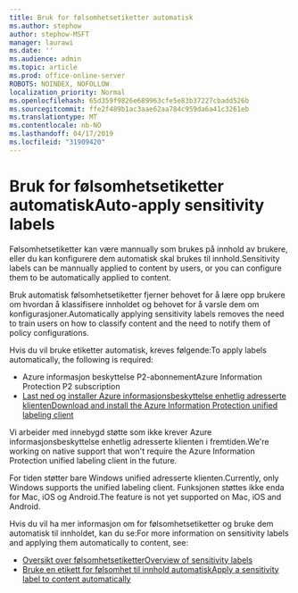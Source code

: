 ```yaml
---
title: Bruk for følsomhetsetiketter automatisk
ms.author: stephow
author: stephow-MSFT
manager: laurawi
ms.date: ''
ms.audience: admin
ms.topic: article
ms.prod: office-online-server
ROBOTS: NOINDEX, NOFOLLOW
localization_priority: Normal
ms.openlocfilehash: 65d359f9826e689963cfe5e83b37227cbadd526b
ms.sourcegitcommit: ffe2f489b1ac3aae62aa784c959da6a41c3261eb
ms.translationtype: MT
ms.contentlocale: nb-NO
ms.lasthandoff: 04/17/2019
ms.locfileid: "31909420"
---
```

# <a name="auto-apply-sensitivity-labels"></a><span data-ttu-id="2eb34-102">Bruk for følsomhetsetiketter automatisk</span><span class="sxs-lookup"><span data-stu-id="2eb34-102">Auto-apply sensitivity labels</span></span>

<span data-ttu-id="2eb34-103">Følsomhetsetiketter kan være mannually som brukes på innhold av brukere, eller du kan konfigurere dem automatisk skal brukes til innhold.</span><span class="sxs-lookup"><span data-stu-id="2eb34-103">Sensitivity labels can be mannually applied to content by users, or you can configure them to be automatically applied to content.</span></span>

<span data-ttu-id="2eb34-104">Bruk automatisk følsomhetsetiketter fjerner behovet for å lære opp brukere om hvordan å klassifisere innholdet og behovet for å varsle dem om konfigurasjoner.</span><span class="sxs-lookup"><span data-stu-id="2eb34-104">Automatically applying sensitivity labels removes the need to train users on how to classify content and the need to notify them of policy configurations.</span></span>

<span data-ttu-id="2eb34-105">Hvis du vil bruke etiketter automatisk, kreves følgende:</span><span class="sxs-lookup"><span data-stu-id="2eb34-105">To apply labels automatically, the following is required:</span></span>

- <span data-ttu-id="2eb34-106">Azure informasjon beskyttelse P2-abonnement</span><span class="sxs-lookup"><span data-stu-id="2eb34-106">Azure Information Protection P2 subscription</span></span>
- [<span data-ttu-id="2eb34-107">Last ned og installer Azure informasjonsbeskyttelse enhetlig adresserte klienten</span><span class="sxs-lookup"><span data-stu-id="2eb34-107">Download and install the Azure Information Protection unified labeling client</span></span>](https://docs.microsoft.com/en-us/azure/information-protection/rms-client/install-unifiedlabelingclient-app)

<span data-ttu-id="2eb34-108">Vi arbeider med innebygd støtte som ikke krever Azure informasjonsbeskyttelse enhetlig adresserte klienten i fremtiden.</span><span class="sxs-lookup"><span data-stu-id="2eb34-108">We're working on native support that won't require the Azure Information Protection unified labeling client in the future.</span></span>

<span data-ttu-id="2eb34-109">For tiden støtter bare Windows unified adresserte klienten.</span><span class="sxs-lookup"><span data-stu-id="2eb34-109">Currently, only Windows supports the unified labeling client.</span></span>  <span data-ttu-id="2eb34-110">Funksjonen støttes ikke enda for Mac, iOS og Android.</span><span class="sxs-lookup"><span data-stu-id="2eb34-110">The feature is not yet supported on Mac, iOS and Android.</span></span>

<span data-ttu-id="2eb34-111">Hvis du vil ha mer informasjon om for følsomhetsetiketter og bruke dem automatisk til innholdet, kan du se:</span><span class="sxs-lookup"><span data-stu-id="2eb34-111">For more information on sensitivity labels and applying them automatically to content,  see:</span></span>

- [<span data-ttu-id="2eb34-112">Oversikt over følsomhetsetiketter</span><span class="sxs-lookup"><span data-stu-id="2eb34-112">Overview of sensitivity labels</span></span>](https://docs.microsoft.com/en-us/office365/securitycompliance/sensitivity-labels)
- [<span data-ttu-id="2eb34-113">Bruke en etikett for følsomhet til innhold automatisk</span><span class="sxs-lookup"><span data-stu-id="2eb34-113">Apply a sensitivity label to content automatically</span></span>](https://docs.microsoft.com/en-us/office365/securitycompliance/apply_sensitivity_label_automatically)